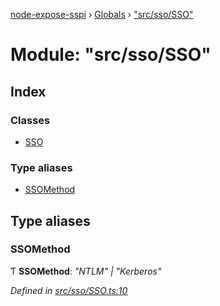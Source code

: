 [node-expose-sspi](../README.md) › [Globals](../globals.md) › ["src/sso/SSO"](_src_sso_sso_.md)

# Module: "src/sso/SSO"

## Index

### Classes

* [SSO](../classes/_src_sso_sso_.sso.md)

### Type aliases

* [SSOMethod](_src_sso_sso_.md#ssomethod)

## Type aliases

###  SSOMethod

Ƭ **SSOMethod**: *"NTLM" | "Kerberos"*

*Defined in [src/sso/SSO.ts:10](https://github.com/jlguenego/node-expose-sspi/blob/45f90aa/src/sso/SSO.ts#L10)*
